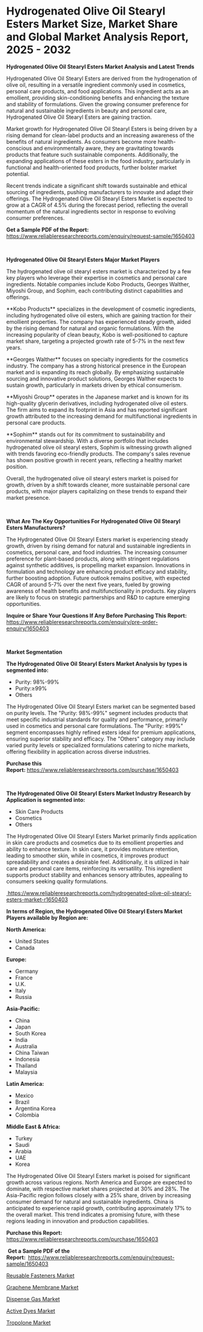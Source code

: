<p><h1>Hydrogenated Olive Oil Stearyl Esters Market Size, Market Share and Global Market Analysis Report, 2025 - 2032</h1></p><p><strong>Hydrogenated Olive Oil Stearyl Esters Market Analysis and Latest Trends</strong></p>
<p><p>Hydrogenated Olive Oil Stearyl Esters are derived from the hydrogenation of olive oil, resulting in a versatile ingredient commonly used in cosmetics, personal care products, and food applications. This ingredient acts as an emollient, providing skin-conditioning benefits and enhancing the texture and stability of formulations. Given the growing consumer preference for natural and sustainable ingredients in beauty and personal care, Hydrogenated Olive Oil Stearyl Esters are gaining traction.</p><p>Market growth for Hydrogenated Olive Oil Stearyl Esters is being driven by a rising demand for clean-label products and an increasing awareness of the benefits of natural ingredients. As consumers become more health-conscious and environmentally aware, they are gravitating towards products that feature such sustainable components. Additionally, the expanding applications of these esters in the food industry, particularly in functional and health-oriented food products, further bolster market potential.</p><p>Recent trends indicate a significant shift towards sustainable and ethical sourcing of ingredients, pushing manufacturers to innovate and adapt their offerings. The Hydrogenated Olive Oil Stearyl Esters Market is expected to grow at a CAGR of 4.5% during the forecast period, reflecting the overall momentum of the natural ingredients sector in response to evolving consumer preferences.</p></p>
<p><strong>Get a Sample PDF of the Report:&nbsp;</strong> <a href="https://www.reliableresearchreports.com/enquiry/request-sample/1650403?utm_campaign=28&utm_medium=2&utm_source=Github&utm_content=ia&utm_term=31032025&utm_id=hydrogenated-olive-oil-stearyl-esters">https://www.reliableresearchreports.com/enquiry/request-sample/1650403</a></p>
<p>&nbsp;</p>
<p><strong>Hydrogenated Olive Oil Stearyl Esters Major Market Players</strong></p>
<p><p>The hydrogenated olive oil stearyl esters market is characterized by a few key players who leverage their expertise in cosmetics and personal care ingredients. Notable companies include Kobo Products, Georges Walther, Miyoshi Group, and Sophim, each contributing distinct capabilities and offerings.</p><p>**Kobo Products** specializes in the development of cosmetic ingredients, including hydrogenated olive oil esters, which are gaining traction for their emollient properties. The company has experienced steady growth, aided by the rising demand for natural and organic formulations. With the increasing popularity of clean beauty, Kobo is well-positioned to capture market share, targeting a projected growth rate of 5-7% in the next few years.</p><p>**Georges Walther** focuses on specialty ingredients for the cosmetics industry. The company has a strong historical presence in the European market and is expanding its reach globally. By emphasizing sustainable sourcing and innovative product solutions, Georges Walther expects to sustain growth, particularly in markets driven by ethical consumerism.</p><p>**Miyoshi Group** operates in the Japanese market and is known for its high-quality glycerin derivatives, including hydrogenated olive oil esters. The firm aims to expand its footprint in Asia and has reported significant growth attributed to the increasing demand for multifunctional ingredients in personal care products.</p><p>**Sophim** stands out for its commitment to sustainability and environmental stewardship. With a diverse portfolio that includes hydrogenated olive oil stearyl esters, Sophim is witnessing growth aligned with trends favoring eco-friendly products. The company's sales revenue has shown positive growth in recent years, reflecting a healthy market position.</p><p>Overall, the hydrogenated olive oil stearyl esters market is poised for growth, driven by a shift towards cleaner, more sustainable personal care products, with major players capitalizing on these trends to expand their market presence.</p></p>
<p>&nbsp;</p>
<p><strong>What Are The Key Opportunities For Hydrogenated Olive Oil Stearyl Esters Manufacturers?</strong></p>
<p><p>The Hydrogenated Olive Oil Stearyl Esters market is experiencing steady growth, driven by rising demand for natural and sustainable ingredients in cosmetics, personal care, and food industries. The increasing consumer preference for plant-based products, along with stringent regulations against synthetic additives, is propelling market expansion. Innovations in formulation and technology are enhancing product efficacy and stability, further boosting adoption. Future outlook remains positive, with expected CAGR of around 5-7% over the next five years, fueled by growing awareness of health benefits and multifunctionality in products. Key players are likely to focus on strategic partnerships and R&D to capture emerging opportunities.</p></p>
<p><strong>Inquire or Share Your Questions If Any Before Purchasing This Report:</strong> <a href="https://www.reliableresearchreports.com/enquiry/pre-order-enquiry/1650403?utm_campaign=28&utm_medium=2&utm_source=Github&utm_content=ia&utm_term=31032025&utm_id=hydrogenated-olive-oil-stearyl-esters">https://www.reliableresearchreports.com/enquiry/pre-order-enquiry/1650403</a></p>
<p>&nbsp;</p>
<p><strong>Market Segmentation</strong></p>
<p><strong>The Hydrogenated Olive Oil Stearyl Esters Market Analysis by types is segmented into:</strong></p>
<p><ul><li>Purity: 98%-99%</li><li>Purity:≥99%</li><li>Others</li></ul></p>
<p><p>The Hydrogenated Olive Oil Stearyl Esters market can be segmented based on purity levels. The "Purity: 98%-99%" segment includes products that meet specific industrial standards for quality and performance, primarily used in cosmetics and personal care formulations. The "Purity: ≥99%" segment encompasses highly refined esters ideal for premium applications, ensuring superior stability and efficacy. The "Others" category may include varied purity levels or specialized formulations catering to niche markets, offering flexibility in application across diverse industries.</p></p>
<p><strong>Purchase this Report:&nbsp;</strong><a href="https://www.reliableresearchreports.com/purchase/1650403?utm_campaign=28&utm_medium=2&utm_source=Github&utm_content=ia&utm_term=31032025&utm_id=hydrogenated-olive-oil-stearyl-esters">https://www.reliableresearchreports.com/purchase/1650403</a></p>
<p>&nbsp;</p>
<p><strong>The Hydrogenated Olive Oil Stearyl Esters Market Industry Research by Application is segmented into:</strong></p>
<p><ul><li>Skin Care Products</li><li>Cosmetics</li><li>Others</li></ul></p>
<p><p>The Hydrogenated Olive Oil Stearyl Esters Market primarily finds application in skin care products and cosmetics due to its emollient properties and ability to enhance texture. In skin care, it provides moisture retention, leading to smoother skin, while in cosmetics, it improves product spreadability and creates a desirable feel. Additionally, it is utilized in hair care and personal care items, reinforcing its versatility. This ingredient supports product stability and enhances sensory attributes, appealing to consumers seeking quality formulations.</p></p>
<p><a href="https://www.reliableresearchreports.com/hydrogenated-olive-oil-stearyl-esters-market-r1650403?utm_campaign=28&utm_medium=2&utm_source=Github&utm_content=ia&utm_term=31032025&utm_id=hydrogenated-olive-oil-stearyl-esters">&nbsp;https://www.reliableresearchreports.com/hydrogenated-olive-oil-stearyl-esters-market-r1650403</a></p>
<p><strong>In terms of Region, the Hydrogenated Olive Oil Stearyl Esters Market Players available by Region are:</strong></p>
<p>
    <p> <strong> North America: </strong>
        <ul>
            <li>United States</li>
            <li>Canada</li>
        </ul>
        </p> 
    <p> <strong> Europe: </strong>
        <ul>
            <li>Germany</li>
            <li>France</li>
            <li>U.K.</li>
            <li>Italy</li>
            <li>Russia</li>
        </ul>
        </p> 
    <p> <strong> Asia-Pacific: </strong>
        <ul>
            <li>China</li>
            <li>Japan</li>
            <li>South Korea</li>
            <li>India</li>
            <li>Australia</li>
            <li>China Taiwan</li>
            <li>Indonesia</li>
            <li>Thailand</li>
            <li>Malaysia</li>
        </ul>
        </p> 
    <p> <strong> Latin America: </strong>
        <ul>
            <li>Mexico</li>
            <li>Brazil</li>
            <li>Argentina Korea</li>
            <li>Colombia</li>
        </ul>
        </p> 
    <p> <strong> Middle East & Africa: </strong>
        <ul>
            <li>Turkey</li>
            <li>Saudi</li>
            <li>Arabia</li>
            <li>UAE</li>
            <li>Korea</li>
        </ul>
    </p>
    </p>
<p><p>The Hydrogenated Olive Oil Stearyl Esters market is poised for significant growth across various regions. North America and Europe are expected to dominate, with respective market shares projected at 30% and 28%. The Asia-Pacific region follows closely with a 25% share, driven by increasing consumer demand for natural and sustainable ingredients. China is anticipated to experience rapid growth, contributing approximately 17% to the overall market. This trend indicates a promising future, with these regions leading in innovation and production capabilities.</p></p>
<p><strong>Purchase this Report: </strong><a href="https://www.reliableresearchreports.com/purchase/1650403?utm_campaign=28&utm_medium=2&utm_source=Github&utm_content=ia&utm_term=31032025&utm_id=hydrogenated-olive-oil-stearyl-esters">https://www.reliableresearchreports.com/purchase/1650403</a></p>
<p>&nbsp;<strong>Get a Sample PDF of the Report:&nbsp;&nbsp;</strong><a href="https://www.reliableresearchreports.com/enquiry/request-sample/1650403?utm_campaign=28&utm_medium=2&utm_source=Github&utm_content=ia&utm_term=31032025&utm_id=hydrogenated-olive-oil-stearyl-esters">https://www.reliableresearchreports.com/enquiry/request-sample/1650403</a></p>
<p><strong></strong></p>
<p><p><a href="https://github.com/elceryaneik/Market-Research-Report-List-1/blob/main/reusable-fasteners-market.md?utm_campaign=28&utm_medium=2&utm_source=Github&utm_content=ia&utm_term=31032025&utm_id=hydrogenated-olive-oil-stearyl-esters">Reusable Fasteners Market</a></p><p><a href="https://github.com/luhleickov/Market-Research-Report-List-1/blob/main/graphene-membrane-market.md?utm_campaign=28&utm_medium=2&utm_source=Github&utm_content=ia&utm_term=31032025&utm_id=hydrogenated-olive-oil-stearyl-esters">Graphene Membrane Market</a></p><p><a href="https://github.com/dusektwinec3/Market-Research-Report-List-1/blob/main/dispense-gas-market.md?utm_campaign=28&utm_medium=2&utm_source=Github&utm_content=ia&utm_term=31032025&utm_id=hydrogenated-olive-oil-stearyl-esters">Dispense Gas Market</a></p><p><a href="https://github.com/sukeldrage0g/Market-Research-Report-List-1/blob/main/active-dyes-market.md?utm_campaign=28&utm_medium=2&utm_source=Github&utm_content=ia&utm_term=31032025&utm_id=hydrogenated-olive-oil-stearyl-esters">Active Dyes Market</a></p><p><a href="https://github.com/nwogudimouix/Market-Research-Report-List-1/blob/main/tropolone-market.md?utm_campaign=28&utm_medium=2&utm_source=Github&utm_content=ia&utm_term=31032025&utm_id=hydrogenated-olive-oil-stearyl-esters">Tropolone Market</a></p></p>